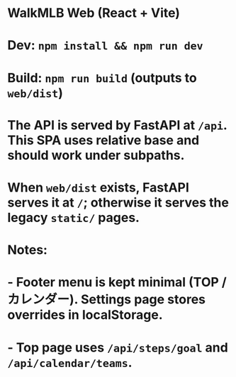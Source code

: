 # WalkMLB Web (React + Vite)

# Dev: `npm install && npm run dev`
# Build: `npm run build` (outputs to `web/dist`)
# The API is served by FastAPI at `/api`. This SPA uses relative base and should work under subpaths.
# When `web/dist` exists, FastAPI serves it at `/`; otherwise it serves the legacy `static/` pages.

# Notes:
# - Footer menu is kept minimal (TOP / カレンダー). Settings page stores overrides in localStorage.
# - Top page uses `/api/steps/goal` and `/api/calendar/teams`.
